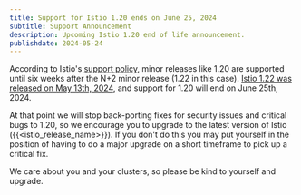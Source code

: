 ```yaml
---
title: Support for Istio 1.20 ends on June 25, 2024
subtitle: Support Announcement
description: Upcoming Istio 1.20 end of life announcement.
publishdate: 2024-05-24
---
```


According to Istio's [support policy](/pt-br/docs/releases/supported-releases#support-policy), minor releases like 1.20 are supported until six weeks after the N+2 minor release (1.22 in this case). [Istio 1.22 was released on May 13th, 2024](/pt-br/news/releases/1.22.x/announcing-1.22/), and support for 1.20 will end on June 25th, 2024.

At that point we will stop back-porting fixes for security issues and critical bugs to 1.20, so we encourage you to upgrade to the latest version of Istio ({{<istio_release_name>}}). If you don't do this you may put yourself in the position of having to do a major upgrade on a short timeframe to pick up a critical fix.

We care about you and your clusters, so please be kind to yourself and upgrade.
